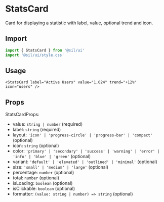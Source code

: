# StatsCard

Card for displaying a statistic with label, value, optional trend and icon.

## Import

```ts
import { StatsCard } from '@sil/ui'
import '@sil/ui/style.css'
```

## Usage

```vue
<StatsCard label="Active Users" value="1,024" trend="+12%" icon="users" />
```

## Props

StatsCardProps:
- value: `string | number` (required)
- label: `string` (required)
- layout: `'icon' | 'progress-circle' | 'progress-bar' | 'compact'` (optional)
- icon: `string` (optional)
- color: `'primary' | 'secondary' | 'success' | 'warning' | 'error' | 'info' | 'blue' | 'green'` (optional)
- variant: `'default' | 'elevated' | 'outlined' | 'minimal'` (optional)
- size: `'small' | 'medium' | 'large'` (optional)
- percentage: `number` (optional)
- total: `number` (optional)
- isLoading: `boolean` (optional)
- isClickable: `boolean` (optional)
- formatter: `(value: string | number) => string` (optional)
